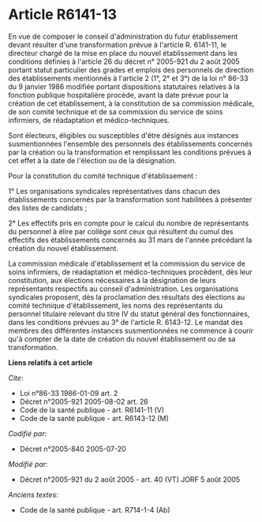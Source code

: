 # Article R6141-13

En vue de composer le conseil d'administration du futur établissement devant résulter d'une transformation prévue à l'article
R. 6141-11, le directeur chargé de la mise en place du nouvel établissement dans les conditions définies à l'article 26 du
décret n° 2005-921 du 2 août 2005 portant statut particulier des grades et emplois des personnels de direction des
établissements mentionnés à l'article 2 (1°, 2° et 3°) de la loi n° 86-33 du 9 janvier 1986 modifiée portant dispositions
statutaires relatives à la fonction publique hospitalière procède, avant la date prévue pour la création de cet
établissement, à la constitution de sa commission médicale, de son comité technique et de sa commission du service de soins
infirmiers, de réadaptation et médico-techniques.

Sont électeurs, éligibles ou susceptibles d'être désignés aux instances susmentionnées l'ensemble des personnels des
établissements concernés par la création ou la transformation et remplissant les conditions prévues à cet effet à la date de
l'élection ou de la désignation.

Pour la constitution du comité technique d'établissement :

1° Les organisations syndicales représentatives dans chacun des établissements concernés par la transformation sont
habilitées à présenter des listes de candidats ;

2° Les effectifs pris en compte pour le calcul du nombre de représentants du personnel à élire par collège sont ceux qui
résultent du cumul des effectifs des établissements concernés au 31 mars de l'année précédant la création du nouvel
établissement.

La commission médicale d'établissement et la commission du service de soins infirmiers, de réadaptation et médico-techniques
procèdent, dès leur constitution, aux élections nécessaires à la désignation de leurs représentants respectifs au conseil
d'administration. Les organisations syndicales proposent, dès la proclamation des résultats des élections au comité technique
d'établissement, les noms des représentants du personnel titulaire relevant du titre IV du statut général des fonctionnaires,
dans les conditions prévues au 3° de l'article R. 6143-12. Le mandat des membres des différentes instances susmentionnées ne
commence à courir qu'à compter de la date de création du nouvel établissement ou de sa transformation.

**Liens relatifs à cet article**

_Cite_:

  - Loi n°86-33 1986-01-09 art. 2
  - Décret n°2005-921 2005-08-02 art. 26
  - Code de la santé publique - art. R6141-11 (V)
  - Code de la santé publique - art. R6143-12 (M)

_Codifié par_:

  - Décret n°2005-840 2005-07-20

_Modifié par_:

  - Décret n°2005-921 du 2 août 2005 - art. 40 (VT) JORF 5 août 2005

_Anciens textes_:

  - Code de la santé publique - art. R714-1-4 (Ab)
